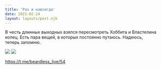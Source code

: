 ```yaml
---
title: 'Раз и навсегда'
date: 2021-02-24
layout: layouts/post.njk
---
```


В честь длинных выходных взялся пересмотреть Хоббита и Властелина колец. Есть пара вещей, в которых постоянно путаюсь. Надеюсь, теперь запомню.

![](https://i.ibb.co/hf6kdpR/image.png)
![](https://i.ibb.co/gyj3qVV/image.png)

https://t.me/beardless_live/54

